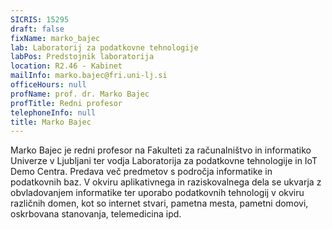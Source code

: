 ```yaml
---
SICRIS: 15295
draft: false
fixName: marko_bajec
lab: Laboratorij za podatkovne tehnologije
labPos: Predstojnik laboratorija
location: R2.46 - Kabinet
mailInfo: marko.bajec@fri.uni-lj.si
officeHours: null
profName: prof. dr. Marko Bajec
profTitle: Redni profesor
telephoneInfo: null
title: Marko Bajec
---
```



Marko Bajec je redni profesor na Fakulteti za računalništvo in informatiko Univerze v Ljubljani ter vodja Laboratorija za podatkovne tehnologije in IoT Demo Centra. Predava več predmetov s področja informatike in podatkovnih baz. V okviru aplikativnega in raziskovalnega dela se ukvarja z obvladovanjem informatike ter uporabo podatkovnih tehnologij v okviru različnih domen, kot so internet stvari, pametna mesta, pametni domovi, oskrbovana stanovanja, telemedicina ipd.